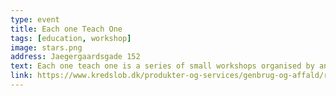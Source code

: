 ```yaml
---
type: event
title: Each one Teach One
tags: [education, workshop]
image: stars.png
address: Jaegergaardsgade 152
text: Each one teach one is a series of small workshops organised by anybody who has anything to bring to the table. The idea behind is that each of us has a skill or know-how that many of us could benefit from learning. Hold in Frontloberne. Check website for the upcoming events. Link.
link: https://www.kredslob.dk/produkter-og-services/genbrug-og-affald/reuse
---
```

